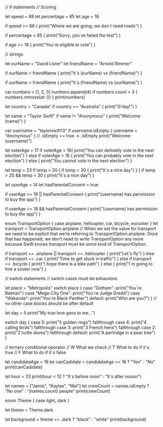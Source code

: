 // if statements
// Scoring

let speed = 88
let percentage = 85
let age = 18

if speed >= 88 {
    print("Where we are going, we don´t need roads")
}

if percentage < 85 {
    print("Sorry, you´ve failed the test")
}

if age >= 18 {
    print("You´re eligible to vote")
}

// strings

let ourName = "David Lister"
let friendName = "Arnold Rimmer"

if ourName < friendName {
    print("It´s \(ourName) vs \(friendName)")
}

if ourName > friendName {
    print("It´s \(friendName) vs \(ourName)")
}

var numbers = [1, 2, 3]
numbers.append(4)
if numbers.count > 3 {
    numbers.remove(at: 0)
}
print(numbers)

let country = "Canada"
if country == "Australia" {
    print("G'day!")
}

let name = "Taylor Swift"
if name != "Anonymous" {
    print("Welcome \(name)")
}

var username = "taylorswift13"
if username.isEmpty {
    username = "Anonymous"
}
// .isEmpty == true -> .isEmpty
print("Welcome \(username)")


let voterAge = 17
if voterAge > 18{
    print("You can definetly vote in the next election")
} else if voterAge > 16 {
    print("You can probably vote in the next election")
}
else {
    print("You cannot vote in the next election")
}

let temp = 23
if temp > 20 {
    if temp < 30 {
        print("It´s a nice day")
    }
}
if temp > 20 && temp < 30 {
    print("It´s a nice day")
}

let userAge = 14
let hasParentalConsent = true

if userAge >= 18 || hasParentalConsent {
    print("\(username) has permission to buy the app")
}

if userAge >= 18 && hasParentalConsent {
    print("\(username) has permission to buy the app")
}

enum TransportOption {
    case airplane, helicopter, car, bicycle, escooter
}
let transport = TransportOption.airplane
// When we set the value for transport we need to be explicit that we’re referring to TransportOption.airplane. Once that has happened, we don’t need to write TransportOption any more because Swift knows transport must be some kind of TransportOption.

if transport == .airplane || transport == .helicopter {
    print("Let´s fly")
} else if transport == .car {
    print("Time to get stuck in traffic")
} else if transport == .bicycle {
    print("I hope there is a bike path")
} else {
    print("I´m going to hire a sooter now")
}


// switch statements
// switch cases must be exhaustive

let place = "Metropolis"
switch place {
case "Gotham":
    print("You´re Batman")
case "Mega-City One":
    print("You´re Judge Dredd")
case "Wakanda":
    print("You´re Black Panther")
default:
    print("Who are you?")
}
// no other case blocks should be after default

let day = 5
print("My true love gave to me...")

switch day {
case 5:
    print("5 golden rings")
    fallthrough
case 4:
    print("4 calling birds")
    fallthrough
case 3:
    print("3 French hens")
    fallthrough
case 2:
    print("2 turtle doves")
    fallthrough
default:
    print("A partridge in a pear tree")
}

// ternary conditional operator
// W What we check
// T What to do if it´s true
// F What to do if it´s false

let candidateAge = 18
let canCadidate = candidateAge >= 18 ? "Yes" : "No"
print(canCadidate)

let hour = 23
print(hour < 12 ? "It´s before noon" : "It´s after nooon")


let names = ["Jamie", "Kaylee", "Mal"]
let crewCount = names.isEmpty ? "No one" : "\(names.count) people"
print(crewCount)

enum Theme {
    case light, dark
}

let theme = Theme.dark

let background = theme == .dark ? "black" : "white"
print(background)
